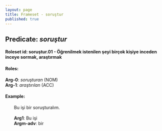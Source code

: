 ```yaml
---
layout: page
title: Frameset - soruştur
published: true
---
```

<h2>Predicate: <i>soruştur</i></h2>
<h4>Roleset id: soruştur.01 - Öğrenilmek istenilen şeyi birçok kişiye inceden inceye sormak, araştırmak<br>
<h4>Roles:</h4>
<b>Arg-0</b>: <i>soruşturan</i>  (NOM) <br>
<b>Arg-1</b>: <i>araştırılan</i>  (ACC) <br>
<h4>Example:</h4>
&emsp;&emsp;Bu işi bir soruşturalım.<br><br>
&emsp;&emsp;<b>Arg1</b>:  Bu işi<br>
&emsp;&emsp;<b>Argm-adv</b>:  bir<br>

